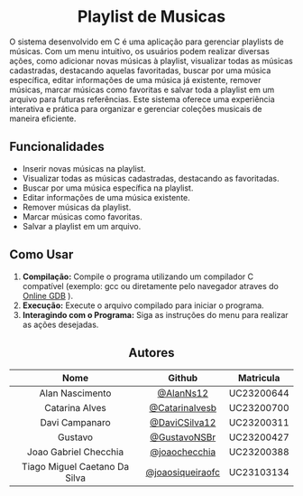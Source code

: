 <h1 align="center">Playlist de Musicas</h1>
<p>O sistema desenvolvido em C é uma aplicação para gerenciar playlists de músicas. Com um menu intuitivo, os usuários podem realizar diversas ações, como adicionar novas músicas à playlist, visualizar todas as músicas cadastradas, destacando aquelas favoritadas, buscar por uma música específica, editar informações de uma música já existente, remover músicas, marcar músicas como favoritas e salvar toda a playlist em um arquivo para futuras referências. Este sistema oferece uma experiência interativa e prática para organizar e gerenciar coleções musicais de maneira eficiente.</p>
<h2>Funcionalidades</h2>
    <ul>
        <li>Inserir novas músicas na playlist.</li>
        <li>Visualizar todas as músicas cadastradas, destacando as favoritadas.</li>
        <li>Buscar por uma música específica na playlist.</li>
        <li>Editar informações de uma música existente.</li>
        <li>Remover músicas da playlist.</li>
        <li>Marcar músicas como favoritas.</li>
        <li>Salvar a playlist em um arquivo.</li>
    </ul>
    <h2>Como Usar</h2>
    <ol>
        <li><strong>Compilação:</strong> Compile o programa utilizando um compilador C compatível (exemplo: gcc ou diretamente pelo navegador atraves do <a href="https://onlinegdb.com/IdkxufcyT">Online GDB</a> ).</li>
        <li><strong>Execução:</strong> Execute o arquivo compilado para iniciar o programa.</li>
        <li><strong>Interagindo com o Programa:</strong> Siga as instruções do menu para realizar as ações desejadas.</li>
    </ol>
    
<h2 align="center">Autores</h2>
    
<table align="center">
<thead>
<tr>
<th align="center">Nome</th>
<th align="center">Github</th>
<th align="center">Matricula</th>
</tr>
</thead>
<tbody>
<tr>
<td align="center">Alan Nascimento</td>
<td align="center"><a href="https://github.com/AlanNs12">@AlanNs12</a></td>
<td align="center">UC23200644</td>
</tr>
<tr>
<td align="center">Catarina Alves</td>
<td align="center"><a href="https://github.com/Catarinalvesb">@Catarinalvesb</a></td>
<td align="center">UC23200700</td>
</tr>
<tr>
<td align="center">Davi Campanaro</td>
<td align="center"><a href="https://github.com/DaviCSilva12">@DaviCSilva12</a></td>
<td align="center">UC23200311</td>
</tr>
<tr>
<td align="center">Gustavo</td>
<td align="center"><a href="https://github.com/leticiaarj">@GustavoNSBr</a></td>
<td align="center">UC23200427</td>
</tr>
<tr>
<td align="center">Joao Gabriel Checchia</td>
<td align="center"><a href="https://github.com/medeiroslucas">@joaochecchia</a></td>
<td align="center">UC23200388</td>
</tr>
<tr>
<td align="center">Tiago Miguel Caetano Da Silva</td>
<td align="center"><a href="https://github.com/tmcstiago">@joaosiqueiraofc</a></td>
<td align="center">UC23103134</td>
</tr>
</tbody>
</table>


    
